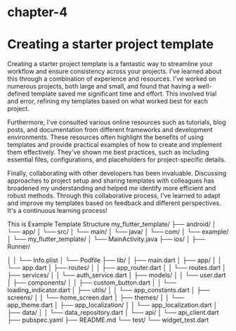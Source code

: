 # chapter-4
# Creating a starter project template

Creating a starter project template is a fantastic way to streamline your workflow and ensure consistency across your projects.  I've learned about this through a combination of experience and resources.  I've worked on numerous projects, both large and small, and found that having a well-defined template saved me significant time and effort.  This involved trial and error, refining my templates based on what worked best for each project.

Furthermore, I've consulted various online resources such as tutorials, blog posts, and documentation from different frameworks and development environments.  These resources often highlight the benefits of using templates and provide practical examples of how to create and implement them effectively.  They've shown me best practices, such as including essential files, configurations, and placeholders for project-specific details.

Finally, collaborating with other developers has been invaluable.  Discussing approaches to project setup and sharing templates with colleagues has broadened my understanding and helped me identify more efficient and robust methods.  Through this collaborative process, I've learned to adapt and improve my templates based on feedback and different perspectives.  It's a continuous learning process!

This is Example Template Structure
my_flutter_template/
├── android/
│   └── app/
│       └── src/
│           └── main/
│               └── java/
│                   └── com/
│                       └── example/
│                           └── my_flutter_template/
│                               └── MainActivity.java
├── ios/
│   ├── Runner/

│   │   └── Info.plist
│   └── Podfile
├── lib/
│   ├── main.dart
│   ├── app/
│   │   └── app.dart
│   ├── routes/
│   │   ├── app_router.dart
│   │   └── routes.dart
│   ├── services/
│   │   └── auth_service.dart
│   ├── models/
│   │   └── user.dart
│   ├── components/
│   │   ├── custom_button.dart
│   │   └── loading_indicator.dart
│   ├── utils/
│   │   └── app_constants.dart
│   ├── screens/
│   │   └── home_screen.dart
│   ├── themes/
│   │   └── app_theme.dart
│   ├── app_localization/
│   │   └── app_localization.dart
│   ├── data/
│   │   └── data_repository.dart
│   └── api/
│       └── api_client.dart
├── pubspec.yaml
├── README.md
└── test/
    └── widget_test.dart

